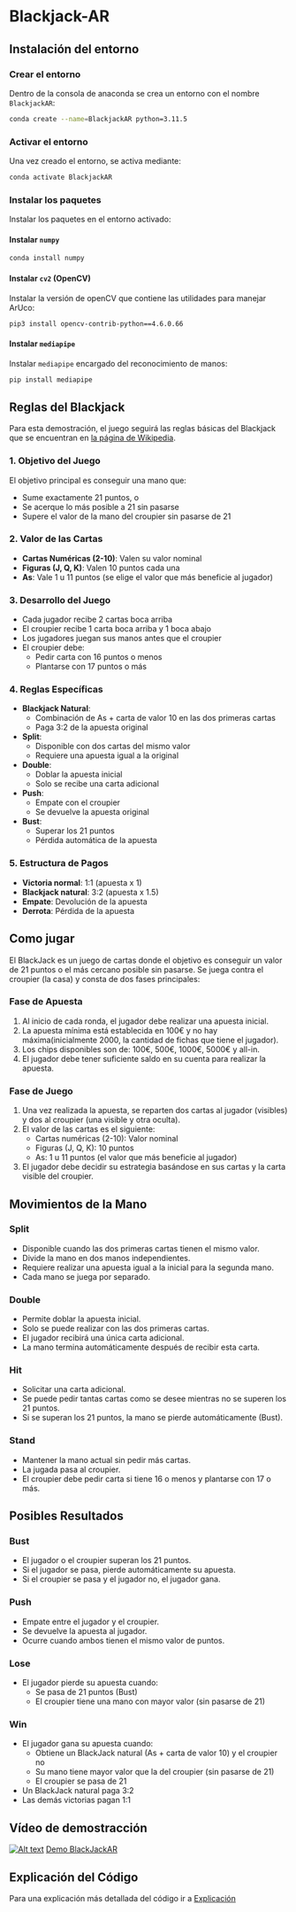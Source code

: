 # Blackjack-AR

## Instalación del entorno

### Crear el entorno

Dentro de la consola de anaconda se crea un entorno con el nombre `BlackjackAR`:

```bash
conda create --name=BlackjackAR python=3.11.5
```

### Activar el entorno

Una vez creado el entorno, se activa mediante:

```bash
conda activate BlackjackAR
```

### Instalar los paquetes

Instalar los paquetes en el entorno activado:

#### Instalar `numpy`

```bash
conda install numpy
```

#### Instalar `cv2` (OpenCV)

Instalar la versión de openCV que contiene las utilidades para manejar ArUco:

```bash
pip3 install opencv-contrib-python==4.6.0.66
```

#### Instalar `mediapipe`

Instalar `mediapipe` encargado del reconocimiento de manos:

```bash
pip install mediapipe
```

## Reglas del Blackjack

Para esta demostración, el juego seguirá las reglas básicas del Blackjack que se encuentran en [la página de Wikipedia](https://es.wikipedia.org/wiki/Blackjack). 

### 1. Objetivo del Juego
El objetivo principal es conseguir una mano que:
- Sume exactamente 21 puntos, o
- Se acerque lo más posible a 21 sin pasarse
- Supere el valor de la mano del croupier sin pasarse de 21

### 2. Valor de las Cartas
- **Cartas Numéricas (2-10)**: Valen su valor nominal
- **Figuras (J, Q, K)**: Valen 10 puntos cada una
- **As**: Vale 1 u 11 puntos (se elige el valor que más beneficie al jugador)

### 3. Desarrollo del Juego
- Cada jugador recibe 2 cartas boca arriba
- El croupier recibe 1 carta boca arriba y 1 boca abajo
- Los jugadores juegan sus manos antes que el croupier
- El croupier debe:
  - Pedir carta con 16 puntos o menos
  - Plantarse con 17 puntos o más

### 4. Reglas Específicas
- **Blackjack Natural**: 
  - Combinación de As + carta de valor 10 en las dos primeras cartas
  - Paga 3:2 de la apuesta original
- **Split**: 
  - Disponible con dos cartas del mismo valor
  - Requiere una apuesta igual a la original
- **Double**: 
  - Doblar la apuesta inicial
  - Solo se recibe una carta adicional
- **Push**: 
  - Empate con el croupier
  - Se devuelve la apuesta original
- **Bust**: 
  - Superar los 21 puntos
  - Pérdida automática de la apuesta

### 5. Estructura de Pagos
- **Victoria normal**: 1:1 (apuesta x 1)
- **Blackjack natural**: 3:2 (apuesta x 1.5)
- **Empate**: Devolución de la apuesta
- **Derrota**: Pérdida de la apuesta


## Como jugar

El BlackJack es un juego de cartas donde el objetivo es conseguir un valor de 21 puntos o el más cercano posible sin pasarse. Se juega contra el croupier (la casa) y consta de dos fases principales:

### Fase de Apuesta
1. Al inicio de cada ronda, el jugador debe realizar una apuesta inicial.
2. La apuesta mínima está establecida en 100€ y no hay máxima(inicialmente 2000, la cantidad de fichas que tiene el jugador).
3. Los chips disponibles son de: 100€, 500€, 1000€, 5000€ y all-in.
4. El jugador debe tener suficiente saldo en su cuenta para realizar la apuesta.

### Fase de Juego
1. Una vez realizada la apuesta, se reparten dos cartas al jugador (visibles) y dos al croupier (una visible y otra oculta).
2. El valor de las cartas es el siguiente:
   - Cartas numéricas (2-10): Valor nominal
   - Figuras (J, Q, K): 10 puntos
   - As: 1 u 11 puntos (el valor que más beneficie al jugador)
3. El jugador debe decidir su estrategia basándose en sus cartas y la carta visible del croupier.

## Movimientos de la Mano

### Split
- Disponible cuando las dos primeras cartas tienen el mismo valor.
- Divide la mano en dos manos independientes.
- Requiere realizar una apuesta igual a la inicial para la segunda mano.
- Cada mano se juega por separado.

### Double
- Permite doblar la apuesta inicial.
- Solo se puede realizar con las dos primeras cartas.
- El jugador recibirá una única carta adicional.
- La mano termina automáticamente después de recibir esta carta.

### Hit
- Solicitar una carta adicional.
- Se puede pedir tantas cartas como se desee mientras no se superen los 21 puntos.
- Si se superan los 21 puntos, la mano se pierde automáticamente (Bust).

### Stand
- Mantener la mano actual sin pedir más cartas.
- La jugada pasa al croupier.
- El croupier debe pedir carta si tiene 16 o menos y plantarse con 17 o más.

## Posibles Resultados

### Bust
- El jugador o el croupier superan los 21 puntos.
- Si el jugador se pasa, pierde automáticamente su apuesta.
- Si el croupier se pasa y el jugador no, el jugador gana.

### Push
- Empate entre el jugador y el croupier.
- Se devuelve la apuesta al jugador.
- Ocurre cuando ambos tienen el mismo valor de puntos.

### Lose
- El jugador pierde su apuesta cuando:
  - Se pasa de 21 puntos (Bust)
  - El croupier tiene una mano con mayor valor (sin pasarse de 21)

### Win
- El jugador gana su apuesta cuando:
  - Obtiene un BlackJack natural (As + carta de valor 10) y el croupier no
  - Su mano tiene mayor valor que la del croupier (sin pasarse de 21)
  - El croupier se pasa de 21
- Un BlackJack natural paga 3:2
- Las demás victorias pagan 1:1


## Vídeo de demostracción

[![Alt text](https://img.youtube.com/vi/LgWuBaNY40c&ab_channel=CarlosMireles/0.jpg)](https://www.youtube.com/watch?v=LgWuBaNY40c&ab_channel=CarlosMireles)
[Demo BlackJackAR](https://youtu.be/LgWuBaNY40c)


## Explicación del Código

Para una explicación más detallada del código ir a [Explicación](model/README.md)
